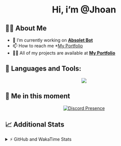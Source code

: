 <h1 align="center">Hi, i’m @Jhoan</h1>

## 🙋‍♂️ About Me

- 🔭 I’m currently working on **[Absolet Bot](https://strider.cloud)**
- 📫 How to reach me *[My Portfolio](https://jhoan.me/contact)
- 👨‍💻 All of my projects are available at **[My Portfolio](https://jhoan.me)**

## 🚀 Languages and Tools:
<p align="center">
  <a href="https://skillicons.dev">
    <img src="https://skillicons.dev/icons?i=js,ts,html,css,bootstrap,nodejs,express,vscode,neovim,vim,atom,cloudflare,git,github,discord,bots,linux,mongodb,nginx,redis,wordpress,heroku&perline=11" />
  </a>
</p>
  
## 👤 Me in this moment
<p align="center">
    <a href="https://discord.com/users/612460795124776960" target="_blank" rel="nofollow">
        <img src="https://lanyard-profile-readme.vercel.app/api/612460795124776960?idleMessage=Probably%20coding%20Absolet..." alt="Discord Presence" align="center">
    </a>
</p>

## 📈 Additional Stats
<details>
    <summary>⚡ GitHub and WakaTime Stats</summary>
    <br/>

<!--START_SECTION:waka-->
![Code Time](http://img.shields.io/badge/Code%20Time-459%20hrs%2025%20mins-blue)

**🐱 My GitHub Data** 

> 🏆 938 Contributions in the Year 2022
 > 
> 📦 168.1 kB Used in GitHub's Storage 
 > 
> 💼 Opted to Hire
 > 
> 📜 4 Public Repositories 
 > 
> 🔑 34 Private Repositories  
 > 
**I'm an Early 🐤** 

```text
🌞 Morning    83 commits     ██░░░░░░░░░░░░░░░░░░░░░░░   11.25% 
🌆 Daytime    327 commits    ███████████░░░░░░░░░░░░░░   44.31% 
🌃 Evening    299 commits    ██████████░░░░░░░░░░░░░░░   40.51% 
🌙 Night      29 commits     █░░░░░░░░░░░░░░░░░░░░░░░░   3.93%

```
📅 **I'm Most Productive on Saturday** 

```text
Monday       130 commits    ████░░░░░░░░░░░░░░░░░░░░░   17.62% 
Tuesday      115 commits    ████░░░░░░░░░░░░░░░░░░░░░   15.58% 
Wednesday    124 commits    ████░░░░░░░░░░░░░░░░░░░░░   16.8% 
Thursday     73 commits     ██░░░░░░░░░░░░░░░░░░░░░░░   9.89% 
Friday       84 commits     ██░░░░░░░░░░░░░░░░░░░░░░░   11.38% 
Saturday     145 commits    █████░░░░░░░░░░░░░░░░░░░░   19.65% 
Sunday       67 commits     ██░░░░░░░░░░░░░░░░░░░░░░░   9.08%

```


📊 **This Week I Spent My Time On** 

```text
⌚︎ Time Zone: America/Bogota

💬 Programming Languages: 
JavaScript               4 hrs 2 mins        ██████████████████░░░░░░░   74.71% 
EJS                      34 mins             ██░░░░░░░░░░░░░░░░░░░░░░░   10.57% 
Perl                     22 mins             █░░░░░░░░░░░░░░░░░░░░░░░░   7.05% 
TypeScript               9 mins              ░░░░░░░░░░░░░░░░░░░░░░░░░   3.05% 
YAML                     5 mins              ░░░░░░░░░░░░░░░░░░░░░░░░░   1.76%

🔥 Editors: 
VS Code                  5 hrs 25 mins       █████████████████████████   100.0%

🐱‍💻 Projects: 
Absolet-Bot              4 hrs 19 mins       ████████████████████░░░░░   79.81% 
Strider-System           41 mins             ███░░░░░░░░░░░░░░░░░░░░░░   12.83% 
ddos_script              22 mins             █░░░░░░░░░░░░░░░░░░░░░░░░   7.05% 
SRC                      0 secs              ░░░░░░░░░░░░░░░░░░░░░░░░░   0.3%

💻 Operating System: 
Linux                    5 hrs 25 mins       █████████████████████████   100.0%

```

**I Mostly Code in JavaScript** 

```text
JavaScript               16 repos            ████████████████░░░░░░░░░   66.67% 
Java                     3 repos             ███░░░░░░░░░░░░░░░░░░░░░░   12.5% 
TypeScript               2 repos             ██░░░░░░░░░░░░░░░░░░░░░░░   8.33% 
Shell                    1 repo              █░░░░░░░░░░░░░░░░░░░░░░░░   4.17% 
CSS                      1 repo              █░░░░░░░░░░░░░░░░░░░░░░░░   4.17%

```



 Last Updated on 24/10/2022 04:27:47 UTC
<!--END_SECTION:waka-->
</details>
